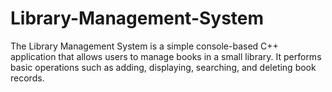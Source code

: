 # Library-Management-System
The Library Management System is a simple console-based C++ application that allows users to manage books in a small library. It performs basic operations such as adding, displaying, searching, and deleting book records. 

